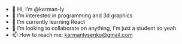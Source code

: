 - 👋 Hi, I’m @karman-ly
- 👀 I’m interested in programming and 3d graphics
- 🌱 I’m currently learning React
- 💞️ I’m looking to collaborate on anything, I'm just a student so yeah
- 📫 How to reach me: karmanlysenko@gmail.com
